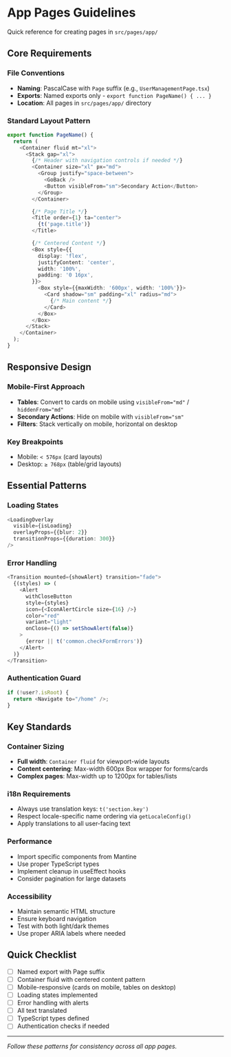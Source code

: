 # App Pages Guidelines

Quick reference for creating pages in `src/pages/app/`

## Core Requirements

### File Conventions
- **Naming**: PascalCase with `Page` suffix (e.g., `UserManagementPage.tsx`)
- **Exports**: Named exports only - `export function PageName() { ... }`
- **Location**: All pages in `src/pages/app/` directory

### Standard Layout Pattern

```typescript
export function PageName() {
  return (
    <Container fluid mt="xl">
      <Stack gap="xl">
        {/* Header with navigation controls if needed */}
        <Container size="xl" px="md">
          <Group justify="space-between">
            <GoBack />
            <Button visibleFrom="sm">Secondary Action</Button>
          </Group>
        </Container>

        {/* Page Title */}
        <Title order={1} ta="center">
          {t('page.title')}
        </Title>

        {/* Centered Content */}
        <Box style={{
          display: 'flex',
          justifyContent: 'center',
          width: '100%',
          padding: '0 16px',
        }}>
          <Box style={{maxWidth: '600px', width: '100%'}}>
            <Card shadow="sm" padding="xl" radius="md">
              {/* Main content */}
            </Card>
          </Box>
        </Box>
      </Stack>
    </Container>
  );
}
```

## Responsive Design

### Mobile-First Approach
- **Tables**: Convert to cards on mobile using `visibleFrom="md"` / `hiddenFrom="md"`
- **Secondary Actions**: Hide on mobile with `visibleFrom="sm"`
- **Filters**: Stack vertically on mobile, horizontal on desktop

### Key Breakpoints
- Mobile: `< 576px` (card layouts)
- Desktop: `≥ 768px` (table/grid layouts)

## Essential Patterns

### Loading States
```typescript
<LoadingOverlay
  visible={isLoading}
  overlayProps={{blur: 2}}
  transitionProps={{duration: 300}}
/>
```

### Error Handling
```typescript
<Transition mounted={showAlert} transition="fade">
  {(styles) => (
    <Alert
      withCloseButton
      style={styles}
      icon={<IconAlertCircle size={16} />}
      color="red"
      variant="light"
      onClose={() => setShowAlert(false)}
    >
      {error || t('common.checkFormErrors')}
    </Alert>
  )}
</Transition>
```

### Authentication Guard
```typescript
if (!user?.isRoot) {
  return <Navigate to="/home" />;
}
```

## Key Standards

### Container Sizing
- **Full width**: `Container fluid` for viewport-wide layouts
- **Content centering**: Max-width 600px Box wrapper for forms/cards
- **Complex pages**: Max-width up to 1200px for tables/lists

### i18n Requirements
- Always use translation keys: `t('section.key')`
- Respect locale-specific name ordering via `getLocaleConfig()`
- Apply translations to all user-facing text

### Performance
- Import specific components from Mantine
- Use proper TypeScript types
- Implement cleanup in useEffect hooks
- Consider pagination for large datasets

### Accessibility
- Maintain semantic HTML structure
- Ensure keyboard navigation
- Test with both light/dark themes
- Use proper ARIA labels where needed

## Quick Checklist

- [ ] Named export with Page suffix
- [ ] Container fluid with centered content pattern
- [ ] Mobile-responsive (cards on mobile, tables on desktop)
- [ ] Loading states implemented
- [ ] Error handling with alerts
- [ ] All text translated
- [ ] TypeScript types defined
- [ ] Authentication checks if needed

---

*Follow these patterns for consistency across all app pages.*